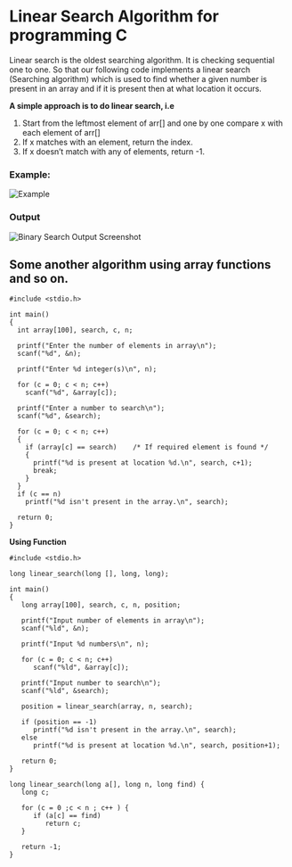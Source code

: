 # Linear Search Algorithm for programming C
Linear search is the oldest searching algorithm. It is checking sequential one to one. So that our following code implements a linear search (Searching algorithm) which is used to find whether a given number is present in an array and if it is present then at what location it occurs.


**A simple approach is to do linear search, i.e**

1.  Start from the leftmost element of arr[] and one by one compare x with each element of arr[]
2.  If x matches with an element, return the index.
3.  If x doesn’t match with any of elements, return -1.


### Example: 
![Example](https://cdncontribute.geeksforgeeks.org/wp-content/uploads/Linear.png)

### Output
![Binary Search Output Screenshot](http://prntscr.com/kbws8m)

## Some another algorithm using array functions and so on.

```
#include <stdio.h>
 
int main()
{
  int array[100], search, c, n;
 
  printf("Enter the number of elements in array\n");
  scanf("%d", &n);
 
  printf("Enter %d integer(s)\n", n);
 
  for (c = 0; c < n; c++)
    scanf("%d", &array[c]);
 
  printf("Enter a number to search\n");
  scanf("%d", &search);
 
  for (c = 0; c < n; c++)
  {
    if (array[c] == search)    /* If required element is found */
    {
      printf("%d is present at location %d.\n", search, c+1);
      break;
    }
  }
  if (c == n)
    printf("%d isn't present in the array.\n", search);
 
  return 0;
}
```

**Using Function**

```
#include <stdio.h>
 
long linear_search(long [], long, long);
 
int main()
{
   long array[100], search, c, n, position;
 
   printf("Input number of elements in array\n");
   scanf("%ld", &n);
 
   printf("Input %d numbers\n", n);
 
   for (c = 0; c < n; c++)
      scanf("%ld", &array[c]);
 
   printf("Input number to search\n");
   scanf("%ld", &search);
 
   position = linear_search(array, n, search);
 
   if (position == -1)
      printf("%d isn't present in the array.\n", search);
   else
      printf("%d is present at location %d.\n", search, position+1);
 
   return 0;
} 
 
long linear_search(long a[], long n, long find) {
   long c;
 
   for (c = 0 ;c < n ; c++ ) {
      if (a[c] == find)
         return c;
   }
 
   return -1;
}
```
